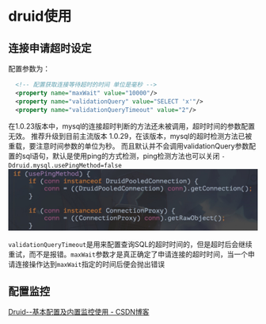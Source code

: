 # druid使用

## 连接申请超时设定

配置参数为：

 ``` xml
   <!-- 配置获取连接等待超时的时间 单位是毫秒 -->
   <property name="maxWait" value="10000"/>
   <property name="validationQuery" value="SELECT 'x'"/>
   <property name="validationQueryTimeout" value="2"/>
 ```

在1.0.23版本中，mysql的连接超时判断的方法还未被调用，超时时间的参数配置无效。
推荐升级到目前主流版本 1.0.29，在该版本，mysql的超时检测方法已被重载，要注意时间参数的单位为秒。 而且默认并不会调用validationQuery参数配置的sql语句，默认是使用ping的方式检测，ping检测方法也可以关闭 `-Ddruid.mysql.usePingMethod=false`
![](media/15027068421199.jpg)

`validationQueryTimeout`是用来配置查询SQL的超时时间的，但是超时后会继续重试，而不是报错。`maxWait`参数才是真正确定了申请连接的超时时间，当一个申请连接操作达到`maxWait`指定的时间后便会抛出错误

## 配置监控

[Druid--基本配置及内置监控使用 - CSDN博客](https://blog.csdn.net/szzt_lingpeng/article/details/50612258)